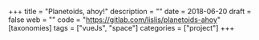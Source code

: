 +++
title = "Planetoids, ahoy!"
description = ""
date = 2018-06-20
draft = false
web = ""
code = "https://gitlab.com/lislis/planetoids-ahoy"
[taxonomies]
tags = ["vueJs", "space"]
categories = ["project"]
+++
